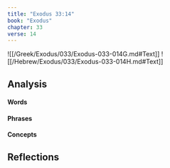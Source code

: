 ```yaml
---
title: "Exodus 33:14"
book: "Exodus"
chapter: 33
verse: 14
---
```

![[/Greek/Exodus/033/Exodus-033-014G.md#Text]]
![[/Hebrew/Exodus/033/Exodus-033-014H.md#Text]]

## Analysis

#### Words

#### Phrases

#### Concepts

## Reflections
